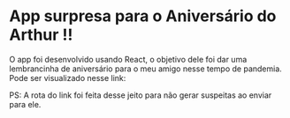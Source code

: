 # App surpresa para o Aniversário do Arthur !!

O app foi desenvolvido usando React, o objetivo dele foi dar uma lembrancinha de aniversário para o meu amigo nesse tempo de pandemia.
Pode ser visualizado nesse link: [](https://devdiegomatos.com.br/projeto-star-wars-jogo/)

PS: A rota do link foi feita desse jeito para não gerar suspeitas ao enviar para ele.
